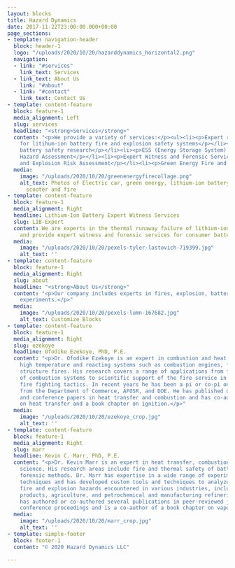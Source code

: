 ```yaml
---
layout: blocks
title: Hazard Dynamics
date: 2017-11-22T23:00:00.000+00:00
page_sections:
- template: navigation-header
  block: header-1
  logo: "/uploads/2020/10/20/hazarddynamics_horizontal2.png"
  navigation:
  - link: "#services"
    link_text: Services
  - link_text: About Us
    link: "#about"
  - link: "#contact"
    link_text: Contact Us
- template: content-feature
  block: feature-1
  media_alignment: Left
  slug: services
  headline: "<strong>Services</strong>"
  content: "<p>We provide a variety of services:</p><ul><li><p>Expert review and design
    for litihum-ion battery fire and explosion safety systems</p></li><li><p>Lithium-ion
    battery safety research</p></li><li><p>ESS (Energy Storage System) Fire and Explosion
    Hazard Assessment</p></li><li><p>Expert Witness and Forensic Services</p></li><li><p>Fire
    and Explosion Risk Assessment</p></li><li><p>Green Energy Fire and Explosion Safety</p></li></ul>"
  media:
    image: "/uploads/2020/10/20/greenenergyfirecollage.png"
    alt_text: Photos of Electric car, green energy, lithium-ion battery, battery powered
      scooter and fire
- template: content-feature
  block: feature-1
  media_alignment: Right
  headline: Lithium-Ion Battery Expert Witness Services
  slug: LIB-Expert
  content: We are experts in the thermal runaway failure of lithium-ion batteries
    and provide expert witness and forensic services for consumer battery failures.
  media:
    image: "/uploads/2020/10/20/pexels-tyler-lastovich-719399.jpg"
    alt_text: ''
- template: content-feature
  block: feature-1
  media_alignment: Right
  slug: about
  headline: "<strong>About Us</strong>"
  content: "<p>Our company includes experts in fires, explosion, battery systems and
    experiments.</p>"
  media:
    image: "/uploads/2020/10/20/pexels-lumn-167682.jpg"
    alt_text: Customize Blocks
- template: content-feature
  block: feature-1
  media_alignment: Right
  slug: ezekoye
  headline: Ofodike Ezekoye, PhD, P.E.
  content: "<p>Dr. Ofodike Ezekoye is an expert in combustion and heat transfer in
    high temperature and reacting systems such as combustion engines, furnaces, and
    structure fires. His research covers a range of applications from fundamentals
    of combustion systems to scientific support of the fire service in developing
    fire fighting tactics. In recent years he has been a pi or co-pi on funded research
    from the Department of Commerce, AFOSR, and DOE. He has published over 200 journal
    and conference papers in heat transfer and combustion and has co-authored books
    on heat transfer and a book chapter on ignition.</p>"
  media:
    image: "/uploads/2020/10/20/ezekoye_crop.jpg"
    alt_text: ''
- template: content-feature
  block: feature-1
  media_alignment: Right
  slug: marr
  headline: Kevin C. Marr, PhD, P.E.
  content: "<p>Dr. Kevin Marr is an expert in heat transfer, combustion, and fire
    science. His research areas include fire and thermal safety of batteries and fire
    forensic methods. Dr. Marr has expertise in a wide range of experimental and analytical
    techniques and has developed custom tools and techniques to analyze and assess
    fire and explosion hazards encountered in various industries, including consumer
    products, agriculture, and petrochemical and manufacturing refineries. Dr. Marr
    has authored or co-authored several publications in peer-reviewed journals and
    conference proceedings and is a co-author of a book chapter on vapor cloud explosions.</p>"
  media:
    image: "/uploads/2020/10/20/marr_crop.jpg"
    alt_text: ''
- template: simple-footer
  block: footer-1
  content: "© 2020 Hazard Dynamics LLC"

---
```

